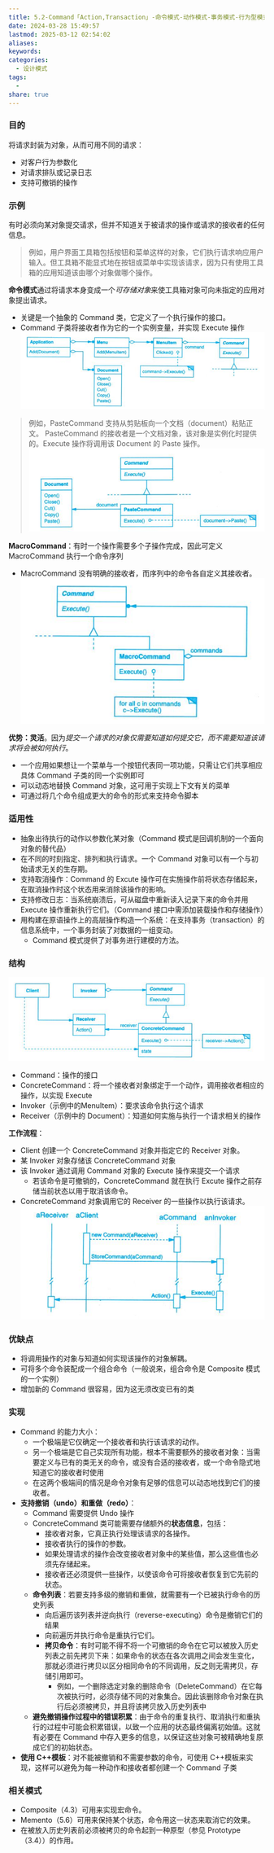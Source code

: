```yaml
---
title: 5.2-Command「Action,Transaction」-命令模式-动作模式-事务模式-行为型模式
date: 2024-03-28 15:49:57
lastmod: 2025-03-12 02:54:02
aliases: 
keywords: 
categories:
  - 设计模式
tags:
  - 
share: true
---
```





### 目的

将请求封装为对象，从而可用不同的请求：
- 对客户行为参数化
- 对请求排队或记录日志
- 支持可撤销的操作


### 示例

有时必须向某对象提交请求，但并不知道关于被请求的操作或请求的接收者的任何信息。
> 例如，用户界面工具箱包括按钮和菜单这样的对象，它们执行请求响应用户输入。但工具箱不能显式地在按钮或菜单中实现该请求，因为只有使用工具箱的应用知道该由哪个对象做哪个操作。

**命令模式**通过将请求本身变成一个*可存储对象*来使工具箱对象可向未指定的应用对象提出请求。
- 关键是一个抽象的 Command 类，它定义了一个执行操作的接口。
- Command 子类将接收者作为它的一个实例变量，并实现 Execute 操作
![](./assets/5.2-Command%E3%80%8CAction,Transaction%E3%80%8D-%E5%91%BD%E4%BB%A4%E6%A8%A1%E5%BC%8F-%E5%8A%A8%E4%BD%9C%E6%A8%A1%E5%BC%8F-%E4%BA%8B%E5%8A%A1%E6%A8%A1%E5%BC%8F-%E8%A1%8C%E4%B8%BA%E5%9E%8B%E6%A8%A1%E5%BC%8F/image-2023-10-08_10-34-53-110.png)

> 例如，PasteCommand 支持从剪贴板向一个文档（document）粘贴正文。
> PasteCommand 的接收者是一个文档对象，该对象是实例化时提供的。Execute 操作将调用该 Document 的 Paste 操作。
![](./assets/5.2-Command%E3%80%8CAction,Transaction%E3%80%8D-%E5%91%BD%E4%BB%A4%E6%A8%A1%E5%BC%8F-%E5%8A%A8%E4%BD%9C%E6%A8%A1%E5%BC%8F-%E4%BA%8B%E5%8A%A1%E6%A8%A1%E5%BC%8F-%E8%A1%8C%E4%B8%BA%E5%9E%8B%E6%A8%A1%E5%BC%8F/image-2023-10-08_10-44-14-818.png)

**MacroCommand**：有时一个操作需要多个子操作完成，因此可定义 MacroCommand 执行一个命令序列
- MacroCommand 没有明确的接收者，而序列中的命令各自定义其接收者。
![](./assets/5.2-Command%E3%80%8CAction,Transaction%E3%80%8D-%E5%91%BD%E4%BB%A4%E6%A8%A1%E5%BC%8F-%E5%8A%A8%E4%BD%9C%E6%A8%A1%E5%BC%8F-%E4%BA%8B%E5%8A%A1%E6%A8%A1%E5%BC%8F-%E8%A1%8C%E4%B8%BA%E5%9E%8B%E6%A8%A1%E5%BC%8F/image-2023-10-08_10-47-37-766.png)

**优势：灵活**。因为*提交一个请求的对象仅需要知道如何提交它，而不需要知道该请求将会被如何执行*。
- 一个应用如果想让一个菜单与一个按钮代表同一项功能，只需让它们共享相应具体 Command 子类的同一个实例即可
- 可以动态地替换 Command 对象，这可用于实现上下文有关的菜单
- 可通过将几个命令组成更大的命令的形式来支持命令脚本


### 适用性

- 抽象出待执行的动作以参数化某对象（Command 模式是回调机制的一个面向对象的替代品）
- 在不同的时刻指定、排列和执行请求。一个 Command 对象可以有一个与初始请求无关的生存期。
- 支持取消操作：Command 的 Excute 操作可在实施操作前将状态存储起来，在取消操作时这个状态用来消除该操作的影响。
- 支持修改日志：当系统崩溃后，可从磁盘中重新读入记录下来的命令并用 Execute 操作重新执行它们。（Command 接口中需添加装载操作和存储操作）
- 用构建在原语操作上的高层操作构造一个系统：在支持事务（transaction）的信息系统中，一个事务封装了对数据的一组变动。
	- Command 模式提供了对事务进行建模的方法。

### 结构

![](./assets/5.2-Command%E3%80%8CAction,Transaction%E3%80%8D-%E5%91%BD%E4%BB%A4%E6%A8%A1%E5%BC%8F-%E5%8A%A8%E4%BD%9C%E6%A8%A1%E5%BC%8F-%E4%BA%8B%E5%8A%A1%E6%A8%A1%E5%BC%8F-%E8%A1%8C%E4%B8%BA%E5%9E%8B%E6%A8%A1%E5%BC%8F/image-2023-10-08_10-57-10-433.png)

- Command：操作的接口
- ConcreteCommand：将一个接收者对象绑定于一个动作，调用接收者相应的操作，以实现 Execute
- Invoker（示例中的MenuItem）：要求该命令执行这个请求
- Receiver（示例中的 Document）：知道如何实施与执行一个请求相关的操作

**工作流程**：
- Client 创建一个 ConcreteCommand 对象并指定它的 Receiver 对象。
- 某 Invoker 对象存储该 ConcreteCommand 对象
- 该 Invoker 通过调用 Command 对象的 Execute 操作来提交一个请求
	- 若该命令是可撤销的，ConcreteCommand 就在执行 Excute 操作之前存储当前状态以用于取消该命令。
- ConcreteCommand 对象调用它的 Receiver 的一些操作以执行该请求。
![](./assets/5.2-Command%E3%80%8CAction,Transaction%E3%80%8D-%E5%91%BD%E4%BB%A4%E6%A8%A1%E5%BC%8F-%E5%8A%A8%E4%BD%9C%E6%A8%A1%E5%BC%8F-%E4%BA%8B%E5%8A%A1%E6%A8%A1%E5%BC%8F-%E8%A1%8C%E4%B8%BA%E5%9E%8B%E6%A8%A1%E5%BC%8F/image-2023-10-08_11-00-15-820.png)

### 优缺点
- 将调用操作的对象与知道如何实现该操作的对象解耦。
- 可将多个命令装配成一个组合命令（一般说来，组合命令是 Composite 模式的一个实例）
- 增加新的 Command 很容易，因为这无须改变已有的类


### 实现

- Command 的能力大小：
	- 一个极端是它仅确定一个接收者和执行该请求的动作。
	- 另一个极端是它自己实现所有功能，根本不需要额外的接收者对象：当需要定义与已有的类无关的命令，或没有合适的接收者，或一个命令隐式地知道它的接收者时使用
	- 在这两个极端间的情况是命令对象有足够的信息可以动态地找到它们的接收者。
- **支持撤销（undo）和重做（redo）**：
	- Command 需要提供 Undo 操作
	- ConcreteCommand 类可能需要存储额外的**状态信息**，包括：
		- 接收者对象，它真正执行处理该请求的各操作。
		- 接收者执行的操作的参数。
		- 如果处理请求的操作会改变接收者对象中的某些值，那么这些值也必须先存储起来。
		- 接收者还必须提供一些操作，以使该命令可将接收者恢复到它先前的状态。
	- **命令列表**：若要支持多级的撤销和重做，就需要有一个已被执行命令的历史列表
		- 向后遍历该列表并逆向执行（reverse-executing）命令是撤销它们的结果
		- 向前遍历并执行命令是重执行它们。
		- **拷贝命令**：有时可能不得不将一个可撤销的命令在它可以被放入历史列表之前先拷贝下来：如果命令的状态在各次调用之间会发生变化，那就必须进行拷贝以区分相同命令的不同调用，反之则无需拷贝，存储引用即可。
			- 例如，一个删除选定对象的删除命令（DeleteCommand）在它每次被执行时，必须存储不同的对象集合。因此该删除命令对象在执行后必须被拷贝，并且将该拷贝放入历史列表中
	- **避免撤销操作过程中的错误积累**：由于命令的重复执行、取消执行和重执行的过程中可能会积累错误，以致一个应用的状态最终偏离初始值。这就有必要在 Command 中存入更多的信息，以保证这些对象可被精确地复原成它们的初始状态。
- **使用 C++模板**：对不能被撤销和不需要参数的命令，可使用 C++模板来实现，这样可以避免为每一种动作和接收者都创建一个 Command 子类


### 相关模式

- Composite（4.3）可用来实现宏命令。
- Memento（5.6）可用来保持某个状态，命令用这一状态来取消它的效果。
- 在被放入历史列表前必须被拷贝的命令起到一种原型（参见 Prototype（3.4））的作用。